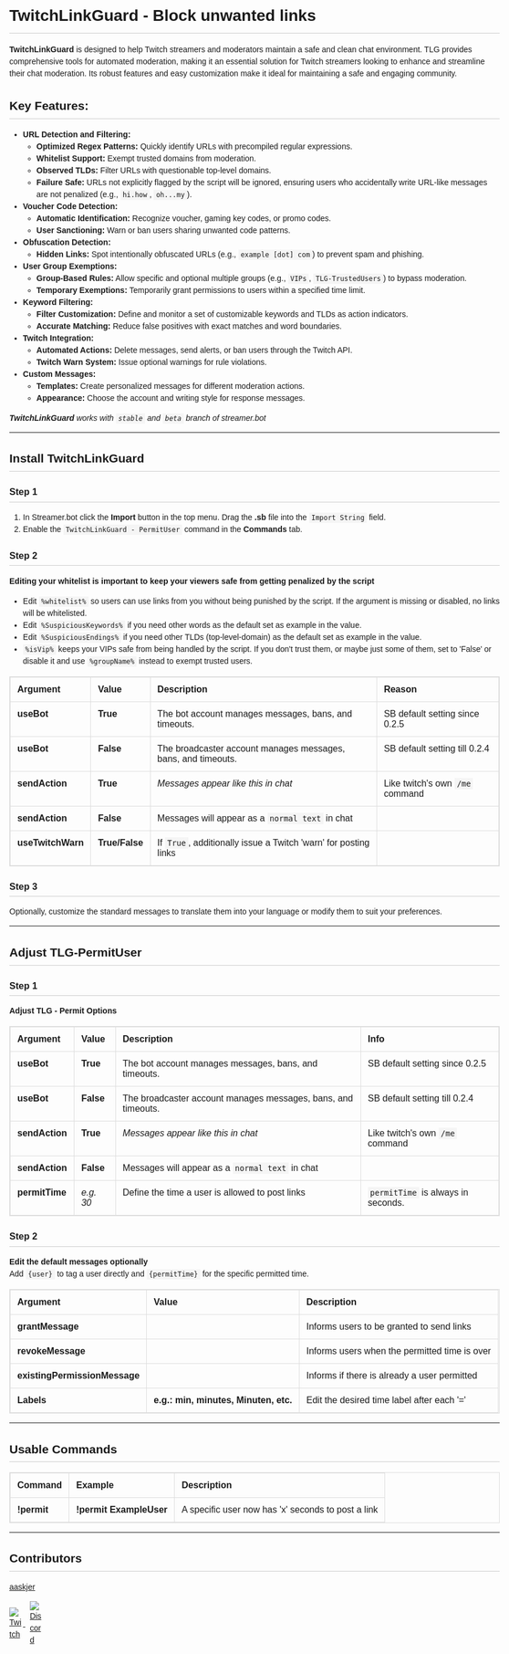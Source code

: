 <!DOCTYPE html>
<html lang="en">
<head>
  <meta charset="UTF-8" />
  <title>TwitchLinkGuard - Block unwanted links</title>
  <style>
    body {
      font-family: Arial, sans-serif;
      margin: 20px auto;
      max-width: 900px;
      line-height: 1.5;
    }
    h1, h2, h3 {
      border-bottom: 1px solid #ccc;
      padding-bottom: 0.3em;
    }
    table {
      border-collapse: collapse;
      width: 100%;
      margin: 1em 0;
    }
    table, th, td {
      border: 1px solid #ddd;
    }
    th, td {
      padding: 0.75em;
      text-align: left;
      vertical-align: top;
    }
    code, pre {
      background-color: #f5f5f5;
      padding: 2px 4px;
    }
    .highlight {
      background-color: #ffffcc;
    }
    .note {
      background: #e0f7fa;
      padding: 10px;
      border-left: 3px solid #00796b;
      margin: 1em 0;
    }
    .icon-links img {
      max-width: 24px;
      vertical-align: middle;
    }
    .icon-links a {
      margin-right: 8px;
    }
  </style>
</head>
<body>

  <h1>TwitchLinkGuard - Block unwanted links</h1>
  <p>
    <strong>TwitchLinkGuard</strong> is designed to help Twitch streamers and moderators maintain a safe and clean chat environment.
    TLG provides comprehensive tools for automated moderation, making it an essential solution for Twitch streamers looking to enhance and streamline their chat moderation.
    Its robust features and easy customization make it ideal for maintaining a safe and engaging community.
  </p>

  <h2>Key Features:</h2>
  <ul>
    <li>
      <strong>URL Detection and Filtering:</strong>
      <ul>
        <li><strong>Optimized Regex Patterns:</strong> Quickly identify URLs with precompiled regular expressions.</li>
        <li><strong>Whitelist Support:</strong> Exempt trusted domains from moderation.</li>
        <li><strong>Observed TLDs:</strong> Filter URLs with questionable top-level domains.</li>
        <li><strong>Failure Safe:</strong> URLs not explicitly flagged by the script will be ignored, ensuring users who accidentally write URL-like messages are not penalized (e.g., <code>hi.how</code>, <code>oh...my</code>).</li>
      </ul>
    </li>
    <li>
      <strong>Voucher Code Detection:</strong>
      <ul>
        <li><strong>Automatic Identification:</strong> Recognize voucher, gaming key codes, or promo codes.</li>
        <li><strong>User Sanctioning:</strong> Warn or ban users sharing unwanted code patterns.</li>
      </ul>
    </li>
    <li>
      <strong>Obfuscation Detection:</strong>
      <ul>
        <li><strong>Hidden Links:</strong> Spot intentionally obfuscated URLs (e.g., <code>example [dot] com</code>) to prevent spam and phishing.</li>
      </ul>
    </li>
    <li>
      <strong>User Group Exemptions:</strong>
      <ul>
        <li><strong>Group-Based Rules:</strong> Allow specific and optional multiple groups (e.g., <code>VIPs</code>, <code>TLG-TrustedUsers</code>) to bypass moderation.</li>
        <li><strong>Temporary Exemptions:</strong> Temporarily grant permissions to users within a specified time limit.</li>
      </ul>
    </li>
    <li>
      <strong>Keyword Filtering:</strong>
      <ul>
        <li><strong>Filter Customization:</strong> Define and monitor a set of customizable keywords and TLDs as action indicators.</li>
        <li><strong>Accurate Matching:</strong> Reduce false positives with exact matches and word boundaries.</li>
      </ul>
    </li>
    <li>
      <strong>Twitch Integration:</strong>
      <ul>
        <li><strong>Automated Actions:</strong> Delete messages, send alerts, or ban users through the Twitch API.</li>
        <li><strong>Twitch Warn System:</strong> Issue optional warnings for rule violations.</li>
      </ul>
    </li>
    <li>
      <strong>Custom Messages:</strong>
      <ul>
        <li><strong>Templates:</strong> Create personalized messages for different moderation actions.</li>
        <li><strong>Appearance:</strong> Choose the account and writing style for response messages.</li>
      </ul>
    </li>
  </ul>

  <p><em><strong>TwitchLinkGuard</strong> works with <code>stable</code> and <code>beta</code> branch of streamer.bot</em></p>

  <hr />

  <h2>Install TwitchLinkGuard</h2>

  <h3>Step 1</h3>
  <ol>
    <li>In Streamer.bot click the <strong>Import</strong> button in the top menu. Drag the <strong>.sb</strong> file into the <code>Import String</code> field.</li>
    <li>Enable the <code>TwitchLinkGuard - PermitUser</code> command in the <strong>Commands</strong> tab.</li>
  </ol>

  <h3>Step 2</h3>
  <p><strong>Editing your whitelist is important to keep your viewers safe from getting penalized by the script</strong></p>
  <ul>
    <li>Edit <code>%whitelist%</code> so users can use links from you without being punished by the script. If the argument is missing or disabled, no links will be whitelisted.</li>
    <li>Edit <code>%SuspiciousKeywords%</code> if you need other words as the default set as example in the value.</li>
    <li>Edit <code>%SuspiciousEndings%</code> if you need other TLDs (top-level-domain) as the default set as example in the value.</li>
    <li>
      <code>%isVip%</code> keeps your VIPs safe from being handled by the script.  
      If you don't trust them, or maybe just some of them, set to 'False' or disable it and use <code>%groupName%</code> instead to exempt trusted users.
    </li>
  </ul>

  <table>
    <thead>
      <tr>
        <th><strong>Argument</strong></th>
        <th><strong>Value</strong></th>
        <th><strong>Description</strong></th>
        <th><strong>Reason</strong></th>
      </tr>
    </thead>
    <tbody>
      <tr>
        <td><strong>useBot</strong></td>
        <td><strong>True</strong></td>
        <td>The bot account manages messages, bans, and timeouts.</td>
        <td>SB default setting since 0.2.5</td>
      </tr>
      <tr>
        <td><strong>useBot</strong></td>
        <td><strong>False</strong></td>
        <td>The broadcaster account manages messages, bans, and timeouts.</td>
        <td>SB default setting till 0.2.4</td>
      </tr>
      <tr>
        <td><strong>sendAction</strong></td>
        <td><strong>True</strong></td>
        <td><em>Messages appear like this in chat</em></td>
        <td>Like twitch's own <code>/me</code> command</td>
      </tr>
      <tr>
        <td><strong>sendAction</strong></td>
        <td><strong>False</strong></td>
        <td>Messages will appear as a <code>normal text</code> in chat</td>
        <td></td>
      </tr>
      <tr>
        <td><strong>useTwitchWarn</strong></td>
        <td><strong>True/False</strong></td>
        <td>If <code>True</code>, additionally issue a Twitch 'warn' for posting links</td>
        <td></td>
      </tr>
    </tbody>
  </table>

  <h3>Step 3</h3>
  <p>
    Optionally, customize the standard messages to translate them into your language or modify them to suit your preferences.
  </p>

  <hr />

  <h2>Adjust TLG-PermitUser</h2>

  <h3>Step 1</h3>
  <p><strong>Adjust TLG - Permit Options</strong></p>
  <table>
    <thead>
      <tr>
        <th><strong>Argument</strong></th>
        <th><strong>Value</strong></th>
        <th><strong>Description</strong></th>
        <th><strong>Info</strong></th>
      </tr>
    </thead>
    <tbody>
      <tr>
        <td><strong>useBot</strong></td>
        <td><strong>True</strong></td>
        <td>The bot account manages messages, bans, and timeouts.</td>
        <td>SB default setting since 0.2.5</td>
      </tr>
      <tr>
        <td><strong>useBot</strong></td>
        <td><strong>False</strong></td>
        <td>The broadcaster account manages messages, bans, and timeouts.</td>
        <td>SB default setting till 0.2.4</td>
      </tr>
      <tr>
        <td><strong>sendAction</strong></td>
        <td><strong>True</strong></td>
        <td><em>Messages appear like this in chat</em></td>
        <td>Like twitch's own <code>/me</code> command</td>
      </tr>
      <tr>
        <td><strong>sendAction</strong></td>
        <td><strong>False</strong></td>
        <td>Messages will appear as a <code>normal text</code> in chat</td>
        <td></td>
      </tr>
      <tr>
        <td><strong>permitTime</strong></td>
        <td><em>e.g. 30</em></td>
        <td>Define the time a user is allowed to post links</td>
        <td><code>permitTime</code> is always in seconds.</td>
      </tr>
    </tbody>
  </table>

  <h3>Step 2</h3>
  <p><strong>Edit the default messages optionally</strong><br />
    Add <code>{user}</code> to tag a user directly and <code>{permitTime}</code> for the specific permitted time.
  </p>
  <table>
    <thead>
      <tr>
        <th><strong>Argument</strong></th>
        <th><strong>Value</strong></th>
        <th><strong>Description</strong></th>
      </tr>
    </thead>
    <tbody>
      <tr>
        <td><strong>grantMessage</strong></td>
        <td></td>
        <td>Informs users to be granted to send links</td>
      </tr>
      <tr>
        <td><strong>revokeMessage</strong></td>
        <td></td>
        <td>Informs users when the permitted time is over</td>
      </tr>
      <tr>
        <td><strong>existingPermissionMessage</strong></td>
        <td></td>
        <td>Informs if there is already a user permitted</td>
      </tr>
      <tr>
        <td><strong>Labels</strong></td>
        <td><strong>e.g.: min, minutes, Minuten, etc.</strong></td>
        <td>Edit the desired time label after each '='</td>
      </tr>
    </tbody>
  </table>

  <hr />

  <h2>Usable Commands</h2>
  <table>
    <thead>
      <tr>
        <th><strong>Command</strong></th>
        <th><strong>Example</strong></th>
        <th><strong>Description</strong></th>
      </tr>
    </thead>
    <tbody>
      <tr>
        <td><strong>!permit</strong></td>
        <td><strong>!permit ExampleUser</strong></td>
        <td>A specific user now has 'x' seconds to post a link</td>
      </tr>
    </tbody>
  </table>

  <hr />

  <h2>Contributors</h2>
  <p>
    <a href="https://extensions.streamer.bot/u/ybo/activity">aaskjer</a>
  </p>
  <p class="icon-links">
    <!-- Update these image URLs to your actual assets if available -->
    <a href="https://www.twitch.tv/aaskjer">
      <img src="upload://sM6sDP2FtFeSXmO2Fyb4eq4HNdG.png" alt="Twitch">
    </a>
    <a href="https://discord.com/channels/834650675224248362/1321581223746863207">
      <img src="upload://mi4Bb9SNcd3ozvii9RBuHB5okMC.png" alt="Discord">
    </a>
  </p>

</body>
</html>
